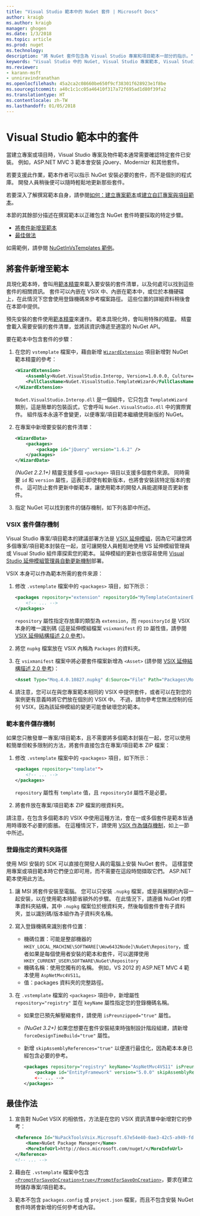 ```yaml
---
title: "Visual Studio 範本中的 NuGet 套件 | Microsoft Docs"
author: kraigb
ms.author: kraigb
manager: ghogen
ms.date: 1/3/2018
ms.topic: article
ms.prod: nuget
ms.technology: 
description: "將 NuGet 套件包含為 Visual Studio 專案和項目範本一部分的指示。"
keywords: "Visual Studio 中的 NuGet, Visual Studio 專案範本, Visual Studio 項目範本, 專案範本中的套件, 項目範本中的套件"
ms.reviewer:
- karann-msft
- unniravindranathan
ms.openlocfilehash: 45a2ca2c08660be650f9cf38301f628923e1f8be
ms.sourcegitcommit: a40c1c1cc05a46410f317a72f695ad1d80f39fa2
ms.translationtype: HT
ms.contentlocale: zh-TW
ms.lasthandoff: 01/05/2018
---
```

# <a name="packages-in-visual-studio-templates"></a>Visual Studio 範本中的套件

當建立專案或項目時，Visual Studio 專案及物件範本通常需要確認特定套件已安裝。 例如，ASP.NET MVC 3 範本會安裝 jQuery、Modernizr 和其他套件。

若要支援此作業，範本作者可以指示 NuGet 安裝必要的套件，而不是個別的程式庫。 開發人員稍後便可以隨時輕鬆地更新那些套件。

若要深入了解撰寫範本自身，請參閱[如何：建立專案範本](/visualstudio/ide/how-to-create-project-templates)或[建立自訂專案與項目範本](/visualstudio/extensibility/creating-custom-project-and-item-templates)。

本節的其餘部分描述在撰寫範本以正確包含 NuGet 套件時要採取的特定步驟。

- [將套件新增至範本](#adding-packages-to-a-template)
- [最佳做法](#best-practices)

如需範例，請參閱 [NuGetInVsTemplates 範例](https://bitbucket.org/marcind/nugetinvstemplates)。

## <a name="adding-packages-to-a-template"></a>將套件新增至範本

具現化範本時，會叫用[範本精靈](/visualstudio/extensibility/how-to-use-wizards-with-project-templates)來載入要安裝的套件清單，以及何處可以找到這些套件的相關資訊。 套件可以內嵌在 VSIX 中、內嵌在範本中，或位於本機硬碟上，在此情況下您會使用登錄機碼來參考檔案路徑。 這些位置的詳細資料稍後會在本節中提供。

預先安裝的套件使用[範本精靈](/visualstudio/extensibility/how-to-use-wizards-with-project-templates)來運作。 範本具現化時，會叫用特殊的精靈。 精靈會載入需要安裝的套件清單，並將該資訊傳遞至適當的 NuGet API。

要在範本中包含套件的步驟：

1. 在您的 `vstemplate` 檔案中，藉由新增 [`WizardExtension`](/visualstudio/extensibility/wizardextension-element-visual-studio-templates) 項目新增對 NuGet 範本精靈的參考：

    ```xml
    <WizardExtension>
        <Assembly>NuGet.VisualStudio.Interop, Version=1.0.0.0, Culture=neutral, PublicKeyToken=b03f5f7f11d50a3a</Assembly>
        <FullClassName>NuGet.VisualStudio.TemplateWizard</FullClassName>
    </WizardExtension>
    ```

    `NuGet.VisualStudio.Interop.dll` 是一個組件，它只包含 `TemplateWizard` 類別，這是簡單的包裝函式，它會呼叫 `NuGet.VisualStudio.dll` 中的實際實作。 組件版本永遠不會變更，以便專案/項目範本繼續使用新版的 NuGet。

1. 在專案中新增要安裝的套件清單：

    ```xml
    <WizardData>
        <packages>
            <package id="jQuery" version="1.6.2" />
        </packages>
    </WizardData>
    ```

    *(NuGet 2.2.1+)* 精靈支援多個 `<package>` 項目以支援多個套件來源。 同時需要 `id` 和 `version` 屬性，這表示即使有較新版本，也將會安裝該特定版本的套件。 這可防止套件更新中斷範本，讓使用範本的開發人員能選擇是否更新套件。

1. 指定 NuGet 可以找到套件的儲存機制，如下列各節中所述。

### <a name="vsix-package-repository"></a>VSIX 套件儲存機制

Visual Studio 專案/項目範本的建議部署方法是 [VSIX 延伸模組](/visualstudio/extensibility/shipping-visual-studio-extensions)，因為它可讓您將多個專案/項目範本封裝在一起，並可讓開發人員輕鬆地使用 VS 延伸模組管理員或 Visual Studio 組件庫探索您的範本。 延伸模組的更新也很容易使用 [Visual Studio 延伸模組管理員自動更新機制](/visualstudio/extensibility/how-to-update-a-visual-studio-extension)部署。

VSIX 本身可以作為範本所需的套件來源：

1. 修改 `.vstemplate` 檔案中的 `<packages>` 項目，如下所示：

    ```xml
    <packages repository="extension" repositoryId="MyTemplateContainerExtensionId">
        <!-- ... -->
    </packages>
    ```

    `repository` 屬性指定存放庫的類型為 `extension`，而 `repositoryId` 是 VSIX 本身的唯一識別碼 (這是延伸模組檔案 `vsixmanifest` 的 `ID` 屬性值，請參閱 [VSIX 延伸結構描述 2.0 參考](/visualstudio/extensibility/vsix-extension-schema-2-0-reference))。

1. 將您 `nupkg` 檔案放在 VSIX 內稱為 `Packages` 的資料夾。

1. 在 `vsixmanifest` 檔案中將必要套件檔案新增為 `<Asset>` (請參閱 [VSIX 延伸結構描述 2.0 參考](/visualstudio/extensibility/vsix-extension-schema-2-0-reference))：

    ```xml
    <Asset Type="Moq.4.0.10827.nupkg" d:Source="File" Path="Packages\Moq.4.0.10827.nupkg" d:VsixSubPath="Packages" />
    ```

1. 請注意，您可以在與您專案範本相同的 VSIX 中提供套件，或者可以在對您的案例更有意義時將它們放在個別的 VSIX 中。 不過，請勿參考您無法控制的任何 VSIX，因為該延伸模組的變更可能會破壞您的範本。

### <a name="template-package-repository"></a>範本套件儲存機制

如果您只散發單一專案/項目範本，且不需要將多個範本封裝在一起，您可以使用較簡單但較多限制的方法，將套件直接包含在專案/項目範本 ZIP 檔案：

1. 修改 `.vstemplate` 檔案中的 `<packages>` 項目，如下所示：

    ```xml
    <packages repository="template"">
        <!-- ... -->
    </packages>
    ```

    `repository` 屬性有 `template` 值，且 `repositoryId` 屬性不是必要。

1. 將套件放在專案/項目範本 ZIP 檔案的根資料夾。

請注意，在包含多個範本的 VSIX 中使用這種方法，會在一或多個套件是範本皆通用時導致不必要的膨脹。 在這種情況下，請使用 [VSIX 作為儲存機制](#vsix-package-repository)，如上一節中所述。

### <a name="registry-specified-folder-path"></a>登錄指定的資料夾路徑

使用 MSI 安裝的 SDK 可以直接在開發人員的電腦上安裝 NuGet 套件。 這樣當使用專案或項目範本時它們便立即可用，而不需要在這段時間擷取它們。 ASP.NET 範本使用此方法。

1. 讓 MSI 將套件安裝至電腦。 您可以只安裝 `.nupkg` 檔案，或是與展開的內容一起安裝，以在使用範本時節省額外的步驟。 在此情況下，請遵循 NuGet 的標準資料夾結構，其中 `.nupkg` 檔案位於根資料夾，然後每個套件會有子資料夾，並以識別碼/版本組作為子資料夾名稱。

1. 寫入登錄機碼來識別套件位置：

    - 機碼位置：可能是整部機器的 `HKEY_LOCAL_MACHINE\SOFTWARE[\Wow6432Node]\NuGet\Repository`，或者如果是每個使用者安裝的範本和套件，可以選擇使用 `HKEY_CURRENT_USER\SOFTWARE\NuGet\Repository`
    - 機碼名稱：使用您獨有的名稱。 例如，VS 2012 的 ASP.NET MVC 4 範本使用 `AspNetMvc4VS11`。
    - 值：packages 資料夾的完整路徑。

1. 在 `.vstemplate` 檔案的 `<packages>` 項目中，新增屬性 `repository="registry"` 並在 `keyName` 屬性指定您的登錄機碼名稱。

    - 如果您已預先解壓縮套件，請使用 `isPreunzipped="true"` 屬性。
    - *(NuGet 3.2+)* 如果您想要在套件安裝結束時強制設計階段組建，請新增 `forceDesignTimeBuild="true"` 屬性。
    - 新增 `skipAssemblyReferences="true"` 以便進行最佳化，因為範本本身已經包含必要的參考。

        ```xml
        <packages repository="registry" keyName="AspNetMvc4VS11" isPreunzipped="true">
            <package id="EntityFramework" version="5.0.0" skipAssemblyReferences="true" />
            <-- ... -->
        </packages>
        ```

## <a name="best-practices"></a>最佳作法

1. 宣告對 NuGet VSIX 的相依性，方法是在您的 VSIX 資訊清單中新增對它的參考：

    ```xml
    <Reference Id="NuPackToolsVsix.Microsoft.67e54e40-0ae3-42c5-a949-fddf5739e7a5" MinVersion="1.7.30402.9028">
        <Name>NuGet Package Manager</Name>
        <MoreInfoUrl>http://docs.microsoft.com/nuget/</MoreInfoUrl>
    </Reference>
    <!-- ... -->
    ```

1. 藉由在 `.vstemplate` 檔案中包含 [`<PromptForSaveOnCreation>true</PromptForSaveOnCreation>`](/visualstudio/extensibility/promptforsaveoncreation-element-visual-studio-templates)，要求在建立時儲存專案/項目範本。

1. 範本不包含 `packages.config` 或 `project.json` 檔案，而且不包含安裝 NuGet 套件時將會新增的任何參考或內容。
